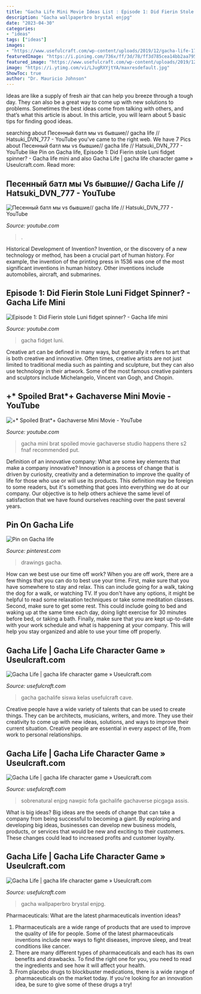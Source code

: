 ```yaml
---
title: "Gacha Life Mini Movie Ideas List : Episode 1: Did Fierin Stole Luni Fidget Spinner?"
description: "Gacha wallpaperbro brystal enjpg"
date: "2023-04-30"
categories:
- "ideas"
tags: ["ideas"]
images:
- "https://www.usefulcraft.com/wp-content/uploads/2019/12/gacha-life-17.jpg"
featuredImage: "https://i.pinimg.com/736x/ff/3d/78/ff3d785cea14bb2aa795ca7ab968651a.jpg"
featured_image: "https://www.usefulcraft.com/wp-content/uploads/2019/12/gacha-life-17.jpg"
image: "https://i.ytimg.com/vi/LJugRXYjtYA/maxresdefault.jpg"
ShowToc: true
author: "Dr. Mauricio Johnson"
---
```



Ideas are like a supply of fresh air that can help you breeze through a tough day. They can also be a great way to come up with new solutions to problems. Sometimes the best ideas come from talking with others, and that’s what this article is about. In this article, you will learn about 5 basic tips for finding good ideas.

	

		
searching about Песенный батл мы vs бывшие// gacha life // Hatsuki_DVN_777 - YouTube you've came to the right web. We have 7 Pics about Песенный батл мы vs бывшие// gacha life // Hatsuki_DVN_777 - YouTube like Pin on Gacha life, Episode 1: Did Fierin stole Luni fidget spinner? - Gacha life mini and also Gacha Life | gacha life character game » Useulcraft.com. Read more:
		
    
## Песенный батл мы Vs бывшие// Gacha Life // Hatsuki_DVN_777 - YouTube

<img loading=lazy src="https://i.ytimg.com/vi/B3cq76H7U7E/maxresdefault.jpg" onerror="this.onerror=null;this.src='https://tse1.mm.bing.net/th?id=OIP.PoBoC-XG6IMCGP219ur_AAHaEK&amp;pid=15.1';" alt="Песенный батл мы vs бывшие// gacha life // Hatsuki_DVN_777 - YouTube">

_Source: youtube.com_

>. 

	

Historical Development of Invention?
Invention, or the discovery of a new technology or method, has been a crucial part of human history. For example, the invention of the printing press in 1536 was one of the most significant inventions in human history. Other inventions include automobiles, aircraft, and submarines.

    
## Episode 1: Did Fierin Stole Luni Fidget Spinner? - Gacha Life Mini

<img loading=lazy src="https://i.ytimg.com/vi/LJugRXYjtYA/maxresdefault.jpg" onerror="this.onerror=null;this.src='https://tse1.mm.bing.net/th?id=OIP.qwCqL4asRvqnzSIZXc4JrwHaEK&amp;pid=15.1';" alt="Episode 1: Did Fierin stole Luni fidget spinner? - Gacha life mini">

_Source: youtube.com_

>gacha fidget luni. 

	

Creative art can be defined in many ways, but generally it refers to art that is both creative and innovative. Often times, creative artists are not just limited to traditional media such as painting and sculpture, but they can also use technology in their artwork. Some of the most famous creative painters and sculptors include Michelangelo, Vincent van Gogh, and Chopin.

    
## +* Spoiled Brat*+ Gachaverse Mini Movie - YouTube

<img loading=lazy src="https://i.ytimg.com/vi/V5BnTKZMh9E/maxresdefault.jpg" onerror="this.onerror=null;this.src='https://tse2.mm.bing.net/th?id=OIP.dOrOtu09M947SzoN2JDj_gHaEK&amp;pid=15.1';" alt="+* Spoiled Brat*+ Gachaverse Mini Movie - YouTube">

_Source: youtube.com_

>gacha mini brat spoiled movie gachaverse studio happens there s2 fnaf recommended put. 

	

Definition of an innovative company: What are some key elements that make a company innovative?
Innovation is a process of change that is driven by curiosity, creativity and a determination to improve the quality of life for those who use or will use its products. This definition may be foreign to some readers, but it's something that goes into everything we do at our company. Our objective is to help others achieve the same level of satisfaction that we have found ourselves reaching over the past several years.

    
## Pin On Gacha Life

<img loading=lazy src="https://i.pinimg.com/736x/ff/3d/78/ff3d785cea14bb2aa795ca7ab968651a.jpg" onerror="this.onerror=null;this.src='https://tse3.mm.bing.net/th?id=OIP.vaDPOodgSdRmYm2tmCFW9QHaHZ&amp;pid=15.1';" alt="Pin on Gacha life">

_Source: pinterest.com_

>drawings gacha. 

	

How can we best use our time off work?
When you are off work, there are a few things that you can do to best use your time. First, make sure that you have somewhere to stay and relax. This can include going for a walk, taking the dog for a walk, or watching TV. If you don't have any options, it might be helpful to read some relaxation techniques or take some meditation classes. Second, make sure to get some rest. This could include going to bed and waking up at the same time each day, doing light exercise for 30 minutes before bed, or taking a bath. Finally, make sure that you are kept up-to-date with your work schedule and what is happening at your company. This will help you stay organized and able to use your time off properly.

    
## Gacha Life | Gacha Life Character Game » Useulcraft.com

<img loading=lazy src="https://www.usefulcraft.com/wp-content/uploads/2019/12/gacha-life-21.jpg" onerror="this.onerror=null;this.src='https://tse3.mm.bing.net/th?id=OIP.AyrOd2DJ-3a-QgEW4zQFcQHaEK&amp;pid=15.1';" alt="Gacha Life | gacha life character game » Useulcraft.com">

_Source: usefulcraft.com_

>gacha gachalife siswa kelas usefulcraft cave. 

	

Creative people have a wide variety of talents that can be used to create things. They can be architects, musicians, writers, and more. They use their creativity to come up with new ideas, solutions, and ways to improve their current situation. Creative people are essential in every aspect of life, from work to personal relationships.

    
## Gacha Life | Gacha Life Character Game » Useulcraft.com

<img loading=lazy src="https://www.usefulcraft.com/wp-content/uploads/2019/12/gacha-life-17.jpg" onerror="this.onerror=null;this.src='https://tse4.mm.bing.net/th?id=OIP.SOE_IcOG_u02BGz2pCncFgHaHa&amp;pid=15.1';" alt="Gacha Life | gacha life character game » Useulcraft.com">

_Source: usefulcraft.com_

>sobrenatural enjpg nawpic fofa gachalife gachaverse picgaga assis. 

	

What is big ideas?
Big ideas are the seeds of change that can take a company from being successful to becoming a giant. By exploring and developing big ideas, businesses can develop new business models, products, or services that would be new and exciting to their customers. These changes could lead to increased profits and customer loyalty.

    
## Gacha Life | Gacha Life Character Game » Useulcraft.com

<img loading=lazy src="https://www.usefulcraft.com/wp-content/uploads/2019/12/gacha-life-20.jpg" onerror="this.onerror=null;this.src='https://tse4.mm.bing.net/th?id=OIP.EzIztzMDXyXzOVnN44iIwQHaFj&amp;pid=15.1';" alt="Gacha Life | gacha life character game » Useulcraft.com">

_Source: usefulcraft.com_

>gacha wallpaperbro brystal enjpg. 

	

Pharmaceuticals: What are the latest pharmaceuticals invention ideas?
1. Pharmaceuticals are a wide range of products that are used to improve the quality of life for people. Some of the latest pharmaceuticals inventions include new ways to fight diseases, improve sleep, and treat conditions like cancer.
2. There are many different types of pharmaceuticals and each has its own benefits and drawbacks. To find the right one for you, you need to read the ingredients and see how it will affect your health.
3. From placebo drugs to blockbuster medications, there is a wide range of pharmaceuticals on the market today. If you're looking for an innovation idea, be sure to give some of these drugs a try!

